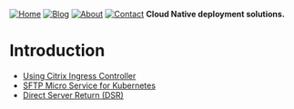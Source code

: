 [![Home](test-svgwrite.svg)](https://chorusio.github.io/NetworkSolutionArchitect/index.html)
[![Blog](https://codecov.io/gh/janraj/citrix-k8s-node-controller/branch/master/graph/badge.svg?token=9c5R8ukQGY)](https://chorusio.github.io/NetworkSolutionArchitect/controller/controller/)
[![About](https://img.shields.io/badge/License-Apache%202.0-blue.svg)](dsr/README.md)
[![Contact](https://goreportcard.com/badge/github.com/janraj/citrix-k8s-node-controller)](https://goreportcard.com/report/github.com/janraj/citrix-k8s-node-controller)
**Cloud Native deployment solutions.** 
# Introduction
+ [Using Citrix Ingress Controller](controller/README.md)
+ [SFTP Micro Service for Kubernetes](sftp/README.md)
+ [Direct Server Return (DSR)](dsr/README.md)

